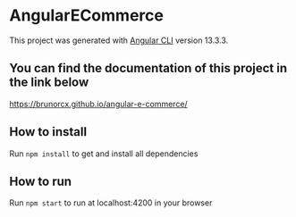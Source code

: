 # AngularECommerce

This project was generated with [Angular CLI](https://github.com/angular/angular-cli) version 13.3.3.

## You can find the documentation of this project in the link below

https://brunorcx.github.io/angular-e-commerce/

## How to install

Run `npm install` to get and install all dependencies

## How to run

Run `npm start` to run at localhost:4200 in your browser
